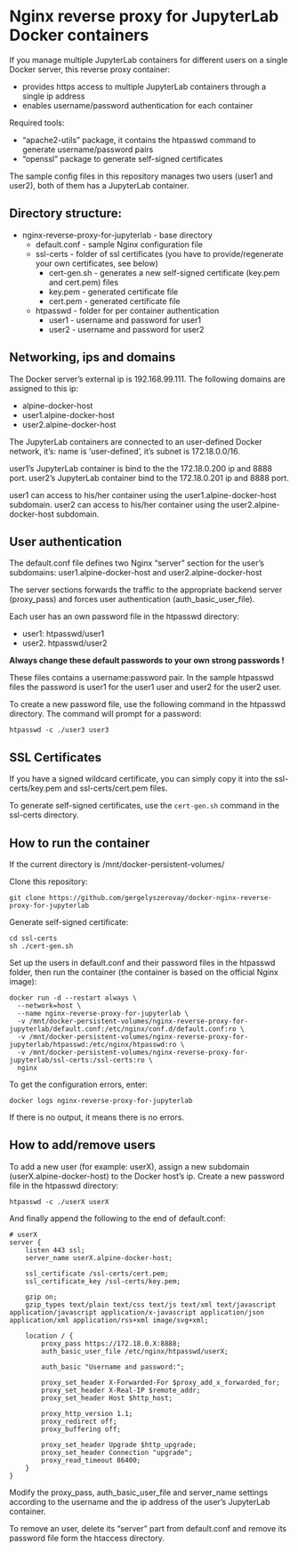 # Nginx reverse proxy for JupyterLab Docker containers

If you manage multiple JupyterLab containers for different users on a single Docker server, this reverse proxy container:
* provides https access to multiple JupyterLab containers through a single ip address
* enables username/password authentication for each container

Required tools:
* “apache2-utils” package, it contains the htpasswd command to generate username/password pairs
* “openssl” package to generate self-signed certificates

The sample config files in this repository manages two users (user1 and user2), both of them has a JupyterLab container. 

## Directory structure:
* nginx-reverse-proxy-for-jupyterlab - base directory
  * default.conf - sample Nginx configuration file
  * ssl-certs - folder of ssl certificates (you have to provide/regenerate your own certificates, see below)
    * cert-gen.sh - generates a new self-signed certificate (key.pem and cert.pem) files
    * key.pem - generated certificate file
    * cert.pem - generated certificate file
  * htpasswd - folder for per container authentication
    * user1 - username and password for user1
    * user2 - username and password for user2

## Networking, ips and domains

The Docker server’s external ip is 192.168.99.111. The following domains are assigned to this ip:
* alpine-docker-host
* user1.alpine-docker-host
* user2.alpine-docker-host

The JupyterLab containers are connected to an user-defined Docker network, it’s: name is ‘user-defined’, it’s subnet is 172.18.0.0/16.

user1’s JupyterLab container is bind to the the 172.18.0.200 ip and 8888 port.
user2’s JupyterLab container bind to the 172.18.0.201 ip and 8888 port.

user1 can access to his/her container using the user1.alpine-docker-host subdomain.
user2 can access to his/her container using the user2.alpine-docker-host subdomain.

## User authentication

The default.conf file defines two Nginx “server” section for the user’s subdomains: user1.alpine-docker-host and user2.alpine-docker-host

The server sections forwards the traffic to the appropriate backend server (proxy_pass) and forces user authentication (auth_basic_user_file).

Each user has an own password file in the htpasswd directory:
* user1: htpasswd/user1
* user2. htpasswd/user2

**Always change these default passwords to your own strong passwords !**

These files contains a username:password pair. In the sample htpasswd files the password is user1 for the user1 user and user2 for the user2 user.

To create a new password file, use the following command in the htpasswd directory. The command will prompt for a password:

```
htpasswd -c ./user3 user3
```

## SSL Certificates

If you have a signed wildcard certificate, you can simply copy it into the ssl-certs/key.pem and ssl-certs/cert.pem files.

To generate self-signed certificates, use the `cert-gen.sh` command in the ssl-certs directory.

## How to run the container

If the current directory is /mnt/docker-persistent-volumes/

Clone this repository:

```
git clone https://github.com/gergelyszerovay/docker-nginx-reverse-proxy-for-jupyterlab 
```

Generate self-signed certificate:

```
cd ssl-certs
sh ./cert-gen.sh
```

Set up the users in default.conf and their password files in the htpasswd folder, then run the container (the container is based on the official Nginx image):

```
docker run -d --restart always \
  --network=host \
  --name nginx-reverse-proxy-for-jupyterlab \
  -v /mnt/docker-persistent-volumes/nginx-reverse-proxy-for-jupyterlab/default.conf:/etc/nginx/conf.d/default.conf:ro \
  -v /mnt/docker-persistent-volumes/nginx-reverse-proxy-for-jupyterlab/htpasswd:/etc/nginx/htpasswd:ro \
  -v /mnt/docker-persistent-volumes/nginx-reverse-proxy-for-jupyterlab/ssl-certs:/ssl-certs:ro \
  nginx
```

To get the configuration errors, enter:

```
docker logs nginx-reverse-proxy-for-jupyterlab
```

If there is no output, it means there is no errors.

## How to add/remove users

To add a new user (for example: userX), assign a new subdomain (userX.alpine-docker-host) to the Docker host’s ip. Create a new password file in the htpasswd directory:

```
htpasswd -c ./userX userX
```

And finally append the following to the end of default.conf:

```
# userX
server {
    listen 443 ssl;
    server_name userX.alpine-docker-host;

    ssl_certificate /ssl-certs/cert.pem;
    ssl_certificate_key /ssl-certs/key.pem;

    gzip on;
    gzip_types text/plain text/css text/js text/xml text/javascript application/javascript application/x-javascript application/json application/xml application/rss+xml image/svg+xml;

    location / {
        proxy_pass https://172.18.0.X:8888;
        auth_basic_user_file /etc/nginx/htpasswd/userX;

        auth_basic "Username and password:";

        proxy_set_header X-Forwarded-For $proxy_add_x_forwarded_for;
        proxy_set_header X-Real-IP $remote_addr;
        proxy_set_header Host $http_host;

        proxy_http_version 1.1;
        proxy_redirect off;
        proxy_buffering off;

        proxy_set_header Upgrade $http_upgrade;
        proxy_set_header Connection "upgrade";
        proxy_read_timeout 86400;
    }
}
```

Modify the proxy_pass, auth_basic_user_file and server_name settings according to the username and the ip address of the user’s JupyterLab container.

To remove an user, delete its “server” part from default.conf and remove its password file form the htaccess directory.

